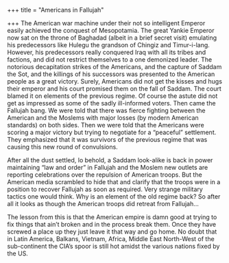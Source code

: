+++
title = "Americans in Fallujah"

+++
The American war machine under their not so intelligent Emperor easily
achieved the conquest of Mesopotamia. The great Yankie Emperor now sat
on the throne of Baghadad (albeit in a brief secret visit) emulating his
predecessors like Hulegu the grandson of Chingiz and Timur-i-lang.
However, his predecessors really conquered Iraq with all its tribes and
factions, and did not restrict themselves to a one demonized leader. The
notorious decapitation strikes of the Americans, and the capture of
Saddam the Sot, and the killings of his successors was presented to the
American people as a great victory. Surely, Americans did not get the
kisses and hugs their emperor and his court promised them on the fall of
Saddam. The court blamed it on elements of the previous regime. Of
course the astute did not get as impressed as some of the sadly
ill-informed voters. Then came the Fallujah bang. We were told that
there was fierce fighting between the American and the Moslems with
major losses (by modern American standards) on both sides. Then we were
told that the Americans were scoring a major victory but trying to
negotiate for a “peaceful” settlement. They emphasized that it was
survivors of the previous regime that was causing this new round of
convulsions.

After all the dust settled, lo behold, a Saddam look-alike is back in
power maintaining “law and order” in Fallujah and the Moslem new outlets
are reporting celebrations over the repulsion of American troops. But
the American media scrambled to hide that and clarify that the troops
were in a position to recover Fallujah as soon as required. Very strange
military tactics one would think. Why is an element of the old regime
back? So after all it looks as though the American troops did retreat
from Fallujah…

The lesson from this is that the American empire is damn good at trying
to fix things that ain’t broken and in the process break them. Once they
have screwed a place up they just leave it that way and go home. No
doubt that in Latin America, Balkans, Vietnam, Africa, Middle East
North-West of the sub-continent the CIA’s spoor is still hot amidst the
various nations fixed by the US.
